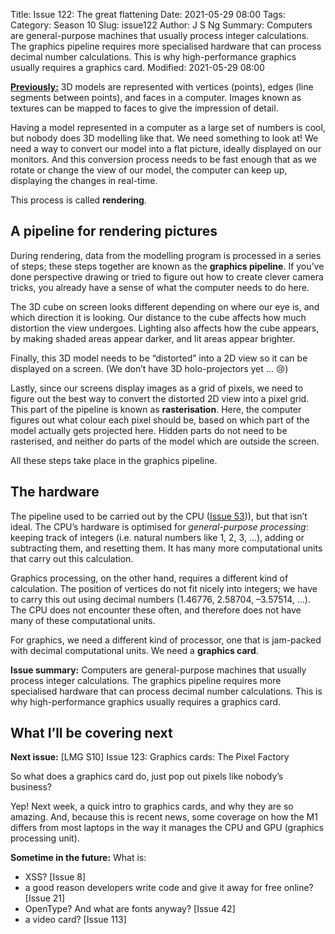 Title: Issue 122: The great flattening
Date: 2021-05-29 08:00
Tags: 
Category: Season 10
Slug: issue122
Author: J S Ng
Summary: Computers are general-purpose machines that usually process integer calculations. The graphics pipeline requires more specialised hardware that can process decimal number calculations. This is why high-performance graphics usually requires a graphics card.
Modified: 2021-05-29 08:00

[**Previously:**](https://buttondown.email/laymansguide/archive/) 3D models are represented with vertices (points), edges (line segments between points), and faces in a computer. Images known as textures can be mapped to faces to give the impression of detail.

Having a model represented in a computer as a large set of numbers is cool, but nobody does 3D modelling like that. We need something to look at! We need a way to convert our model into a flat picture, ideally displayed on our monitors. And this conversion process needs to be fast enough that as we rotate or change the view of our model, the computer can keep up, displaying the changes in real-time.

This process is called **rendering**.

## A pipeline for rendering pictures

During rendering, data from the modelling program is processed in a series of steps; these steps together are known as the **graphics pipeline**. If you’ve done perspective drawing or tried to figure out how to create clever camera tricks, you already have a sense of what the computer needs to do here.

The 3D cube on screen looks different depending on where our eye is, and which direction it is looking. Our distance to the cube affects how much distortion the view undergoes. Lighting also affects how the cube appears, by making shaded areas appear darker, and lit areas appear brighter.

Finally, this 3D model needs to be “distorted” into a 2D view so it can be displayed on a screen. (We don’t have 3D holo-projectors yet … 😢)

Lastly, since our screens display images as a grid of pixels, we need to figure out the best way to convert the distorted 2D view into a pixel grid. This part of the pipeline is known as **rasterisation**. Here, the computer figures out what colour each pixel should be, based on which part of the model actually gets projected here. Hidden parts do not need to be rasterised, and neither do parts of the model which are outside the screen.

All these steps take place in the graphics pipeline.

## The hardware

The pipeline used to be carried out by the CPU ([Issue 53]({filename}/season05/issue053/issue053.md))), but that isn’t ideal. The CPU’s hardware is optimised for *general-purpose processing*: keeping track of integers (i.e. natural numbers like 1, 2, 3, …), adding or subtracting them, and resetting them. It has many more computational units that carry out this calculation.

Graphics processing, on the other hand, requires a different kind of calculation. The position of vertices do not fit nicely into integers; we have to carry this out using decimal numbers (1.46776, 2.58704, –3.57514, …). The CPU does not encounter these often, and therefore does not have many of these computational units.

For graphics, we need a different kind of processor, one that is jam-packed with decimal computational units. We need a **graphics card**.

**Issue summary:** Computers are general-purpose machines that usually process integer calculations. The graphics pipeline requires more specialised hardware that can process decimal number calculations. This is why high-performance graphics usually requires a graphics card.

## What I’ll be covering next

**Next issue:** [LMG S10] Issue 123: Graphics cards: The Pixel Factory

So what does a graphics card do, just pop out pixels like nobody’s business?

Yep! Next week, a quick intro to graphics cards, and why they are so amazing. And, because this is recent news, some coverage on how the M1 differs from most laptops in the way it manages the CPU and GPU (graphics processing unit).

**Sometime in the future:** What is:

- XSS? [Issue 8]
- a good reason developers write code and give it away for free online? [Issue 21]
- OpenType? And what are fonts anyway? [Issue 42]
- a video card? [Issue 113]
